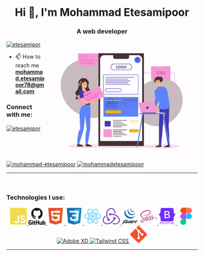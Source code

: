 <h1 align="center">Hi 👋, I'm Mohammad Etesamipoor</h1>
<h3 align="center">A web developer</h3>
<img align="right" alt="Coding..."  width="400" src="https://raw.githubusercontent.com/MohammadEtesamipoor/Online-Shop/master/src/Assets/Images/ezgif.com-gif-maker.gif">

<p align="left"> <a href="https://twitter.com/etesamipor" target="blank"><img src="https://img.shields.io/twitter/follow/etesamipor?logo=twitter&style=for-the-badge" alt="etesamipor" /></a> </p>


- 📫 How to reach me **mohammad.etesamipoor78@gmail.com**

<h3 align="left">Connect with me:</h3>
<p align="left">
<a href="https://twitter.com/etesamipor" target="blank"><img align="center" src="https://raw.githubusercontent.com/rahuldkjain/github-profile-readme-generator/master/src/images/icons/Social/twitter.svg" alt="etesamipor" height="30" width="40" /></a>
<a href="https://linkedin.com/in/mohammad-etesamipoor" target="blank"><img align="center" src="https://raw.githubusercontent.com/rahuldkjain/github-profile-readme-generator/master/src/images/icons/Social/linked-in-alt.svg" alt="mohammad-etesamipoor" height="30" width="40" /></a>
<a href="https://instagram.com/mohammadetesamipoor" target="blank"><img align="center" src="https://raw.githubusercontent.com/rahuldkjain/github-profile-readme-generator/master/src/images/icons/Social/instagram.svg" alt="mohammadetesamipoor" height="30" width="40" /></a>
</p>

---
&nbsp;
&nbsp;
&nbsp;

### Technologies I use:
<div align="center">
  <a target="_blank" href="https://javascript.info/">
    <img src="https://raw.githubusercontent.com/devicons/devicon/master/icons/javascript/javascript-plain.svg" alt="JavaScript" width="45" height="45" />
  </a>
  <a target="_blank" href="https://github.com/">
    <img src="https://raw.githubusercontent.com/devicons/devicon/master/icons/github/github-original-wordmark.svg" alt="GitHub" width="45" height="45" />
  </a>
  <a target="_blank" href="https://www.w3schools.com/html/">
    <img src="https://raw.githubusercontent.com/devicons/devicon/master/icons/html5/html5-original.svg" alt="HTML" width="45" height="45" />
  </a>
  <a target="_blank" href="https://www.w3schools.com/css/">
    <img src="https://raw.githubusercontent.com/devicons/devicon/master/icons/css3/css3-original.svg" alt="CSS" width="45" height="45" />
  </a>
  <a target="_blank" href="https://reactjs.org/">
    <img src="https://raw.githubusercontent.com/devicons/devicon/master/icons/react/react-original.svg" alt="ReactJS" width="45" height="45" />
  </a>
  <a target="_blank" href="https://redux.js.org/">
    <img src="https://raw.githubusercontent.com/devicons/devicon/master/icons/redux/redux-original.svg" alt="Redux" width="45" height="45" />
  </a>
  <a target="_blank" href="https://jquery.com/">
    <img src="https://raw.githubusercontent.com/devicons/devicon/master/icons/jquery/jquery-original-wordmark.svg" alt="jQuery" width="45" height="45" />
  </a>
  <a target="_blank" href="https://sass-lang.com/">
    <img src="https://raw.githubusercontent.com/devicons/devicon/master/icons/sass/sass-original.svg" alt="Sass" width="45" height="45" />
  </a>
  <a target="_blank" href="https://getbootstrap.com/">
    <img src="https://raw.githubusercontent.com/devicons/devicon/master/icons/bootstrap/bootstrap-plain-wordmark.svg" alt="Bootstrap" width="45" height="45" />
  </a>
  <a target="_blank" href="https://www.figma.com/">
    <img src="https://raw.githubusercontent.com/devicons/devicon/master/icons/figma/figma-original.svg" alt="Figma" width="45" height="45" />
  </a>
  <a target="_blank" href="https://www.adobe.com/products/xd.html">
    <img src="https://upload.wikimedia.org/wikipedia/commons/d/dc/Adobe_Experience_Design_logo.svg" alt="Adobe XD" width="45" height="45" />
  </a>
  <a target="_blank" href="https://tailwindcss.com/">
    <img src="https://upload.wikimedia.org/wikipedia/commons/d/d5/Tailwind_CSS_Logo.svg" alt="Tailwind CSS" width="45" height="45" />
  </a>
  <a target="_blank" href="https://git-scm.com/">
    <img src="https://raw.githubusercontent.com/devicons/devicon/master/icons/git/git-plain.svg" alt="Git" width="45" height="45" />
  </a>
</div>


---
&nbsp;
&nbsp;
&nbsp;



<!-- <div align="center">   <img alt="GitHub Stats" align="top" width="65%" height="240px" src="https://github-readme-stats.vercel.app/api?username=MohammadEtesamipoor&theme=dracula" /> -->
<!-- </div> -->



